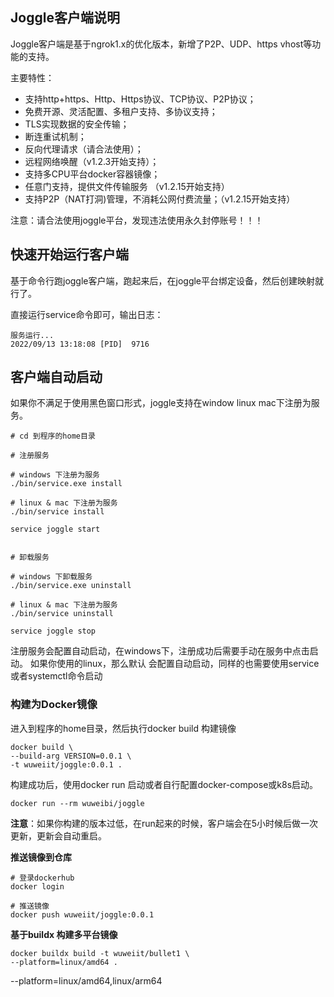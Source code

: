 ## Joggle客户端说明

Joggle客户端是基于ngrok1.x的优化版本，新增了P2P、UDP、https vhost等功能的支持。

主要特性：

- 支持http+https、Http、Https协议、TCP协议、P2P协议；
- 免费开源、灵活配置、多租户支持、多协议支持；
- TLS实现数据的安全传输；
- 断连重试机制；
- 反向代理请求（请合法使用）；
- 远程网络唤醒（v1.2.3开始支持）；
- 支持多CPU平台docker容器镜像；
- 任意门支持，提供文件传输服务 （v1.2.15开始支持）
- 支持P2P（NAT打洞)管理，不消耗公网付费流量；（v1.2.15开始支持）

注意：请合法使用joggle平台，发现违法使用永久封停账号！！！

## 快速开始运行客户端

基于命令行跑joggle客户端，跑起来后，在joggle平台绑定设备，然后创建映射就行了。

直接运行service命令即可，输出日志：
```
服务运行...
2022/09/13 13:18:08 [PID]  9716
```

## 客户端自动启动

如果你不满足于使用黑色窗口形式，joggle支持在window linux mac下注册为服务。

```
# cd 到程序的home目录

# 注册服务

# windows 下注册为服务
./bin/service.exe install

# linux & mac 下注册为服务
./bin/service install

service joggle start


# 卸载服务

# windows 下卸载服务
./bin/service.exe uninstall

# linux & mac 下注册为服务
./bin/service uninstall

service joggle stop
```
注册服务会配置自动启动，在windows下，注册成功后需要手动在服务中点击启动。
如果你使用的linux，那么默认 会配置自动启动，同样的也需要使用service或者systemctl命令启动


### 构建为Docker镜像 

进入到程序的home目录，然后执行docker build 构建镜像
```
docker build \
--build-arg VERSION=0.0.1 \
-t wuweiit/joggle:0.0.1 .
```

构建成功后，使用docker run 启动或者自行配置docker-compose或k8s启动。

```
docker run --rm wuweibi/joggle
```

**注意**：如果你构建的版本过低，在run起来的时候，客户端会在5小时候后做一次更新，更新会自动重启。


**推送镜像到仓库**

```
# 登录dockerhub
docker login

# 推送镜像
docker push wuweiit/joggle:0.0.1
``` 
 


**基于buildx 构建多平台镜像**

```
docker buildx build -t wuweiit/bullet1 \
--platform=linux/amd64 .
```
--platform=linux/amd64,linux/arm64
